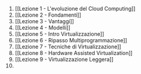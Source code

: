 1. [[Lezione 1 - L'evoluzione del Cloud Computing]]
2. [[Lezione 2 - Fondamenti]]
3. [[Lezione 3 - Vantaggi]]
4. [[Lezione 4 - Modelli]]
5. [[Lezione 5 - Intro Virtualizzazione]]
6. [[Lezione 6 - Ripasso Multiprogrammazione]]
7. [[Lezione 7 - Tecniche di Virtualizzazione]]
8. [[Lezione 8 - Hardware Assisted Virtualization]]
9. [[Lezione 9 - Virtualizzazione Leggera]]
10. 